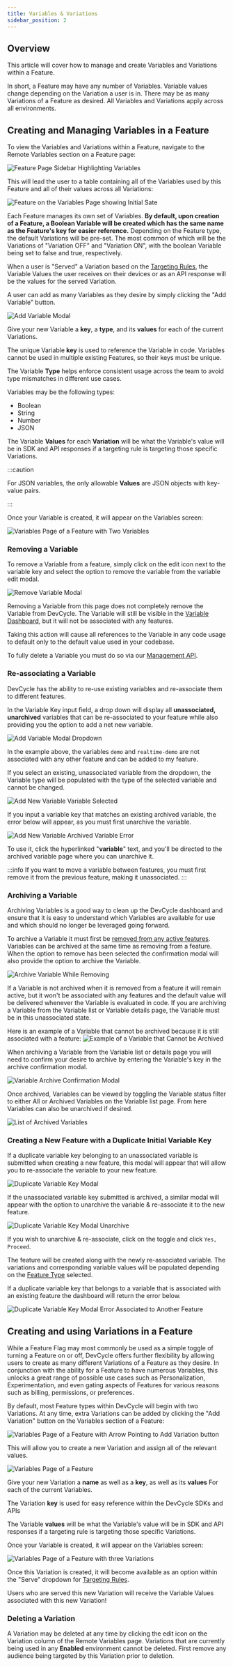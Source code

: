 ```yaml
---
title: Variables & Variations
sidebar_position: 2
---
```


## Overview 

This article will cover how to manage and create Variables and Variations within a Feature. 

In short, a Feature may have any number of Variables. Variable values change depending on the Variation a user is in. There may be as many Variations of a Feature as desired. All Variables and Variations apply across all environments. 

## Creating and Managing Variables in a Feature

To view the Variables and Variations within a Feature, navigate to the Remote Variables section on a Feature page:

![Feature Page Sidebar Highlighting Variables](/march-2022-variables-sidebar.png)

This will lead the user to a table containing all of the Variables used by this Feature and all of their values across all Variations:

![Feature on the Variables Page showing Initial Sate](/december_2021_variables-fancy.png)

Each Feature manages its own set of Variables. **By default, upon creation of a Feature, a Boolean Variable will be created which has the same name as the Feature's key for easier reference.** Depending on the Feature type, the default Variations will be pre-set. The most common of which will be the Variations of "Variation OFF" and "Variation ON", with the boolean Variable being set to false and true, respectively.

When a user is "Served" a Variation based on the [Targeting Rules](/home/feature-management/features-and-variables/targeting-users), the Variable Values the user receives on their devices or as an API response will be the values for the served Variation.

A user can add as many Variables as they desire by simply clicking the "Add Variable" button. 

![Add Variable Modal](/april-2023-add-variable-modal.png)

Give your new Variable a **key**, a **type**, and its **values** for each of the current Variations.

The unique Variable **key** is used to reference the Variable in code. Variables cannot be used in multiple existing Features, so their keys must be unique.

The Variable **Type** helps enforce consistent usage across the team to avoid type mismatches in different use cases.

Variables may be the following types:

* Boolean
* String
* Number
* JSON

The Variable **Values** for each **Variation** will be what the Variable's value will be in SDK and API responses if a targeting rule is targeting those specific Variations. 

:::caution

For JSON variables, the only allowable **Values** are JSON objects with key-value pairs. 

:::

Once your Variable is created, it will appear on the Variables screen:

![Variables Page of a Feature with Two Variables](/december_2021_two-variables.png)

### Removing a Variable

To remove a Variable from a feature, simply click on the edit icon next to the variable key and select the option to remove the variable from the variable edit modal.

![Remove Variable Modal](/feb-2023-remove-variable.png)

Removing a Variable from this page does not completely remove the Variable from DevCycle. The Variable will still be visible in the [Variable Dashboard](/home/feature-management/organizing-your-flags-and-variables/variable-dashboard), but it will not be associated with any features.

Taking this action will cause all references to the Variable in any code usage to default only to the default value used in your codebase.

To fully delete a Variable you must do so via our [Management API](/management-api/#operation/VariablesController_remove).


### Re-associating a Variable
DevCycle has the ability to re-use existing variables and re-associate them to different features. 

In the Variable Key input field, a drop down will display all **unassociated, unarchived** variables that can be re-associated to your feature while also providing you the option to add a net new variable.

![Add Variable Modal Dropdown](/april-2023-add-variable-dropdown.png)

In the example above, the variables `demo` and `realtime-demo` are not associated with any other feature and can be added to my feature. 

If you select an existing, unassociated variable from the dropdown, the Variable type will be populated with the type of the selected variable and cannot be changed. 

![Add New Variable Variable Selected](/april-2023-add-new-variable-variable-selected-tooltip.png)

If you input a variable key that matches an existing archived variable, the error below will appear, as you must first unarchive the variable.

![Add New Variable Archived Variable Error](/april-2023-add-variable-modal-archived-variable-error.png)

To use it, click the hyperlinked "**variable**" text, and you'll be directed to the archived variable page where you can unarchive it.

:::info
If you want to move a variable between features, you must first remove it from the previous feature, making it unassociated.
:::

### Archiving a Variable

Archiving Variables is a good way to clean up the DevCycle dashboard and ensure that it is easy to understand which Variables are available for use and which should no longer be leveraged going forward.

To archive a Variable it must first be [removed from any active features](./variables-and-variations#removing-a-variable). Variables can be archived at the same time as removing from a feature. When the option to remove has been selected the confirmation modal will also provide the option to archive the Variable.

![Archive Variable While Removing](/march-2023-archive-variable-on-remove.png)

If a Variable is not archived when it is removed from a feature it will remain active, but it won't be associated with any features and the default value will be delivered whenever the Variable is evaluated in code. If you are archiving a Variable from the Variable list or Variable details page, the Variable must be in this unassociated state.

Here is an example of a Variable that cannot be archived because it is still associated with a feature:
![Example of a Variable that Cannot be Archived](/march-2023-active-variable.png)

When archiving a Variable from the Variable list or details page you will need to confirm your desire to archive by entering the Variable's key in the archive confirmation modal.

![Variable Archive Confirmation Modal](/march-2023-variable-archive-confirmation.png)

Once archived, Variables can be viewed by toggling the Variable status filter to either All or Archived Variables on the Variable list page. From here Variables can also be unarchived if desired.

![List of Archived Variables](/march-2023-archived-variables.png)

### Creating a New Feature with a Duplicate Initial Variable Key

If a duplicate variable key belonging to an unassociated variable is submitted when creating a new feature, this modal will appear that will allow you to re-associate the variable to your new feature.

![Duplicate Variable Key Modal ](/april-2023-duplicate-variable-key-modal.png)

If the unassociated variable key submitted is archived, a similar modal will appear with the option to unarchive the variable & re-associate it to the new feature.

![Duplicate Variable Key Modal Unarchive](/april-2023-duplicate-variable-key-unarchive-both-states.png)

If you wish to unarchive & re-associate, click on the toggle and click `Yes, Proceed`. 

The feature will be created along with the newly re-associated variable. The variations and corresponding variable values will be populated depending on the [Feature Type](/home/feature-management/getting-started/feature-types#types-within-devcycle) selected. 


If a duplicate variable key that belongs to a variable that is associated with an existing feature the dashboard will return the error below. 

![Duplicate Variable Key Modal Error Associated to Another Feature](/april-2023-create-new-feature-variable-associated-to-another-feature.png)


## Creating and using Variations in a Feature

While a Feature Flag may most commonly be used as a simple toggle of turning a Feature on or off, DevCycle offers further flexibility by allowing users to create as many different Variations of a Feature as they desire. In conjunction with the ability for a Feature to have numerous Variables, this unlocks a great range of possible use cases such as Personalization, Experimentation, and even gating aspects of Features for various reasons such as billing, permissions, or preferences.

By default, most Feature types within DevCycle will begin with two Variations. At any time, extra Variations can be added by clicking the "Add Variation" button on the Variables section of a Feature:

![Variables Page of a Feature with Arrow Pointing to Add Variation button](/december_2021_add-variation.png)

This will allow you to create a new Variation and assign all of the relevant values. 

![Variables Page of a Feature](/december_2021_new-variation.png)

Give your new Variation a **name** as well as a **key**, as well as its **values** For each of the current Variables.

The Variation **key** is used for easy reference within the DevCycle SDKs and APIs 

The Variable **values** will be what the Variable's value will be in SDK and API responses if a targeting rule is targeting those specific Variations. 

Once your Variable is created, it will appear on the Variables screen:

![Variables Page of a Feature with three Variations](/december_2021_three-variations.png)

Once this Variation is created, it will become available as an option within the "Serve" dropdown for [Targeting Rules](/home/feature-management/features-and-variables/targeting-users).

Users who are served this new Variation will receive the Variable Values associated with this new Variation!

### Deleting a Variation

A Variation may be deleted at any time by clicking the edit icon on the Variation column of the Remote Variables page. Variations that are currently being used in any **Enabled** environment cannot be deleted. First remove any audience being targeted by this Variation prior to deletion.


